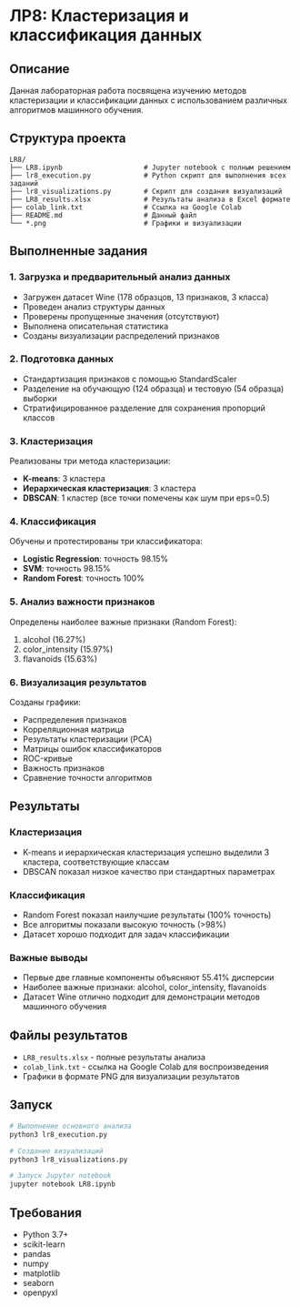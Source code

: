 # ЛР8: Кластеризация и классификация данных

## Описание
Данная лабораторная работа посвящена изучению методов кластеризации и классификации данных с использованием различных алгоритмов машинного обучения.

## Структура проекта
```
LR8/
├── LR8.ipynb                    # Jupyter notebook с полным решением
├── lr8_execution.py             # Python скрипт для выполнения всех заданий
├── lr8_visualizations.py        # Скрипт для создания визуализаций
├── LR8_results.xlsx             # Результаты анализа в Excel формате
├── colab_link.txt               # Ссылка на Google Colab
├── README.md                    # Данный файл
└── *.png                        # Графики и визуализации
```

## Выполненные задания

### 1. Загрузка и предварительный анализ данных
- Загружен датасет Wine (178 образцов, 13 признаков, 3 класса)
- Проведен анализ структуры данных
- Проверены пропущенные значения (отсутствуют)
- Выполнена описательная статистика
- Созданы визуализации распределений признаков

### 2. Подготовка данных
- Стандартизация признаков с помощью StandardScaler
- Разделение на обучающую (124 образца) и тестовую (54 образца) выборки
- Стратифицированное разделение для сохранения пропорций классов

### 3. Кластеризация
Реализованы три метода кластеризации:
- **K-means**: 3 кластера
- **Иерархическая кластеризация**: 3 кластера  
- **DBSCAN**: 1 кластер (все точки помечены как шум при eps=0.5)

### 4. Классификация
Обучены и протестированы три классификатора:
- **Logistic Regression**: точность 98.15%
- **SVM**: точность 98.15%
- **Random Forest**: точность 100%

### 5. Анализ важности признаков
Определены наиболее важные признаки (Random Forest):
1. alcohol (16.27%)
2. color_intensity (15.97%)
3. flavanoids (15.63%)

### 6. Визуализация результатов
Созданы графики:
- Распределения признаков
- Корреляционная матрица
- Результаты кластеризации (PCA)
- Матрицы ошибок классификаторов
- ROC-кривые
- Важность признаков
- Сравнение точности алгоритмов

## Результаты

### Кластеризация
- K-means и иерархическая кластеризация успешно выделили 3 кластера, соответствующие классам
- DBSCAN показал низкое качество при стандартных параметрах

### Классификация
- Random Forest показал наилучшие результаты (100% точность)
- Все алгоритмы показали высокую точность (>98%)
- Датасет хорошо подходит для задач классификации

### Важные выводы
- Первые две главные компоненты объясняют 55.41% дисперсии
- Наиболее важные признаки: alcohol, color_intensity, flavanoids
- Датасет Wine отлично подходит для демонстрации методов машинного обучения

## Файлы результатов
- `LR8_results.xlsx` - полные результаты анализа
- `colab_link.txt` - ссылка на Google Colab для воспроизведения
- Графики в формате PNG для визуализации результатов

## Запуск
```bash
# Выполнение основного анализа
python3 lr8_execution.py

# Создание визуализаций
python3 lr8_visualizations.py

# Запуск Jupyter notebook
jupyter notebook LR8.ipynb
```

## Требования
- Python 3.7+
- scikit-learn
- pandas
- numpy
- matplotlib
- seaborn
- openpyxl